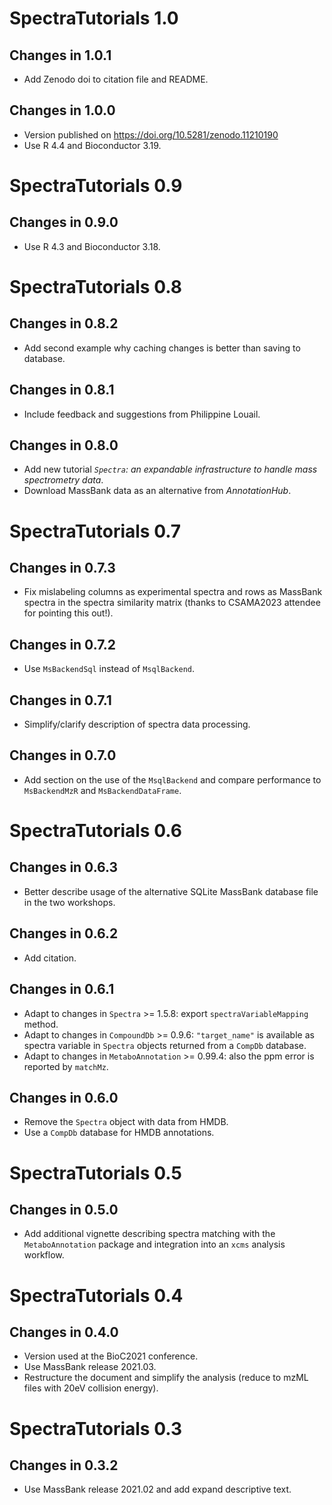 # SpectraTutorials 1.0

## Changes in 1.0.1

- Add Zenodo doi to citation file and README.

## Changes in 1.0.0

- Version published on https://doi.org/10.5281/zenodo.11210190
- Use R 4.4 and Bioconductor 3.19.

# SpectraTutorials 0.9

## Changes in 0.9.0

- Use R 4.3 and Bioconductor 3.18.

# SpectraTutorials 0.8

## Changes in 0.8.2

- Add second example why caching changes is better than saving to database.

## Changes in 0.8.1

- Include feedback and suggestions from Philippine Louail.

## Changes in 0.8.0

- Add new tutorial *`Spectra`: an expandable infrastructure to handle mass
  spectrometry data*.
- Download MassBank data as an alternative from *AnnotationHub*.

# SpectraTutorials 0.7

## Changes in 0.7.3

- Fix mislabeling columns as experimental spectra and rows as MassBank spectra
  in the spectra similarity matrix (thanks to CSAMA2023 attendee for pointing
  this out!).

## Changes in 0.7.2

- Use `MsBackendSql` instead of `MsqlBackend`.

## Changes in 0.7.1

- Simplify/clarify description of spectra data processing.

## Changes in 0.7.0

- Add section on the use of the `MsqlBackend` and compare performance to
  `MsBackendMzR` and `MsBackendDataFrame`.

# SpectraTutorials 0.6

## Changes in 0.6.3

- Better describe usage of the alternative SQLite MassBank database file in the
  two workshops.

## Changes in 0.6.2

- Add citation.

## Changes in 0.6.1

- Adapt to changes in `Spectra` >= 1.5.8: export `spectraVariableMapping`
  method.
- Adapt to changes in `CompoundDb` >= 0.9.6: `"target_name"` is available as
  spectra variable in `Spectra` objects returned from a `CompDb` database.
- Adapt to changes in `MetaboAnnotation` >= 0.99.4: also the ppm error is
  reported by `matchMz`.

## Changes in 0.6.0

- Remove the `Spectra` object with data from HMDB.
- Use a `CompDb` database for HMDB annotations.

# SpectraTutorials 0.5

## Changes in 0.5.0

- Add additional vignette describing spectra matching with the
  `MetaboAnnotation` package and integration into an `xcms` analysis workflow.

# SpectraTutorials 0.4

## Changes in 0.4.0

- Version used at the BioC2021 conference.
- Use MassBank release 2021.03.
- Restructure the document and simplify the analysis (reduce to mzML files with
  20eV collision energy).

# SpectraTutorials 0.3

## Changes in 0.3.2

- Use MassBank release 2021.02 and add expand descriptive text.
